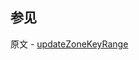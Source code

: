 ## 参见

原文 - [updateZoneKeyRange]( https://docs.mongodb.com/manual/reference/command/updateZoneKeyRange/ )

